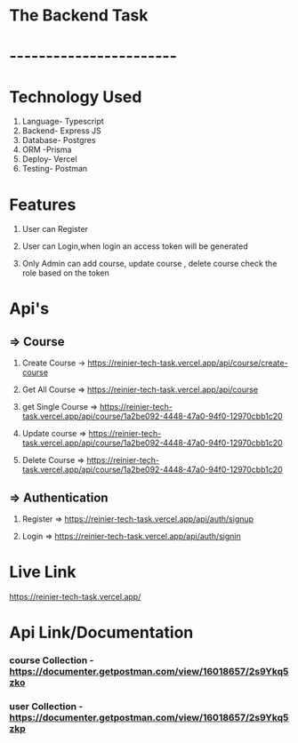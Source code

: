 # The Backend Task

# ----------------------- #


# Technology Used

1. Language- Typescript
2. Backend- Express JS
3. Database- Postgres
4. ORM -Prisma
5. Deploy- Vercel
6. Testing- Postman


# Features

1. User can Register 

2. User can Login,when login an  access token will be generated

3. Only Admin can add course, update course , delete course check the role based on the token

# Api's

## => Course

 1. Create Course ->     https://reinier-tech-task.vercel.app/api/course/create-course

 2. Get All Course  =>    https://reinier-tech-task.vercel.app/api/course

 3. get Single Course => https://reinier-tech-task.vercel.app/api/course/1a2be092-4448-47a0-94f0-12970cbb1c20

 4. Update course =>     https://reinier-tech-task.vercel.app/api/course/1a2be092-4448-47a0-94f0-12970cbb1c20

 5. Delete Course =>      https://reinier-tech-task.vercel.app/api/course/1a2be092-4448-47a0-94f0-12970cbb1c20

 ## => Authentication

 1. Register => https://reinier-tech-task.vercel.app/api/auth/signup

 2. Login =>    https://reinier-tech-task.vercel.app/api/auth/signin

 # Live Link 

 https://reinier-tech-task.vercel.app/

 # Api Link/Documentation

 ### course Collection - https://documenter.getpostman.com/view/16018657/2s9Ykq5zko

 ### user Collection -   https://documenter.getpostman.com/view/16018657/2s9Ykq5zkp

